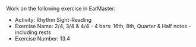 Work on the following exercise in EarMaster:
- Activity: Rhythm Sight-Reading
- Exercise Name: 2/4, 3/4 & 4/4 - 4 bars: 16th, 8th, Quarter & Half notes - including rests
- Exercise Number: 13.4
